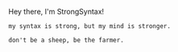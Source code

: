 Hey there, I'm StrongSyntax!

```
my syntax is strong, but my mind is stronger. 

don't be a sheep, be the farmer.
```
